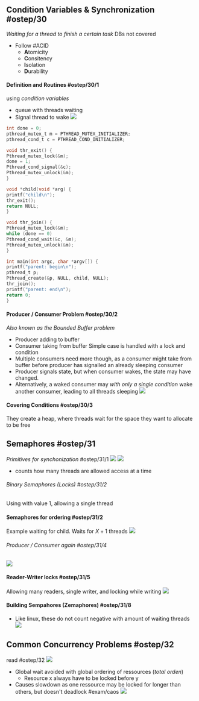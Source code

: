 ## Condition Variables & Synchronization #ostep/30 
*Waiting for a thread to finish a certain task*
DBs not covered
- Follow #ACID
	- **A**tomicity
	- **C**onsitency
	- **I**solation
	- **D**urability
#### Definition and Routines #ostep/30/1
using *condition variables*
- queue with threads waiting
- Signal thread to wake
![](Pasted%20image%2020240430200944.png)
```c
int done = 0;
pthread_mutex_t m = PTHREAD_MUTEX_INITIALIZER;
pthread_cond_t c = PTHREAD_COND_INITIALIZER;

void thr_exit() {
Pthread_mutex_lock(&m);
done = 1;
Pthread_cond_signal(&c);
Pthread_mutex_unlock(&m);
}

void *child(void *arg) {
printf("child\n");
thr_exit();
return NULL;
}

void thr_join() {
Pthread_mutex_lock(&m);
while (done == 0)
Pthread_cond_wait(&c, &m);
Pthread_mutex_unlock(&m);
}

int main(int argc, char *argv[]) {
printf("parent: begin\n");
pthread_t p;
Pthread_create(&p, NULL, child, NULL);
thr_join();
printf("parent: end\n");
return 0;
}
```
#### Producer / Consumer Problem #ostep/30/2
*Also known as the Bounded Buffer problem*
- Producer adding to buffer
- Consumer taking from buffer
Simple case is handled with a lock and condition
- Multiple consumers need more though, as a consumer might take from buffer before producer has signalled an already sleeping consumer
- Producer signals state, but when consumer wakes, the state may have changed.
- Alternatively, a waked consumer may *with only a single condition* wake another consumer, leading to all threads sleeping
![](Pasted%20image%2020240430202836.png)
#### Covering Conditions #ostep/30/3
They create a heap, where threads wait for the space they want to allocate to be free

## Semaphores #ostep/31 
*Primitives for synchonization* #ostep/31/1
![](Pasted%20image%2020240430203723.png)
![](Pasted%20image%2020240430203730.png)
- counts how many threads are allowed access at a time
###### Binary Semaphores (Locks) #ostep/31/2
Using with value 1, allowing a single thread

#### Semaphores for ordering #ostep/31/2
Example waiting for child. Waits for $X+1$ threads
![](Pasted%20image%2020240430204251.png)

###### Producer / Consumer again #ostep/31/4
![](Pasted%20image%2020240430204921.png)
#### Reader-Writer locks #ostep/31/5
Allowing many readers, single writer, and locking while writing
![](Pasted%20image%2020240430205340.png)
#### Building Sempahores (Zemaphores) #ostep/31/8
- Like linux, these do not count negative with amount of waiting threads
![](Pasted%20image%2020240430205809.png)
## Common Concurrency Problems #ostep/32
read #ostep/32
![](Pasted%20image%2020240501094126.png)
- Global wait avoided with global ordering of ressources (*total orden*)
	- Resource x always have to be locked before y
- Causes slowdown as one ressource may be locked for longer than others, but doesn't deadlock
#exam/caos
![](Pasted%20image%2020240501094259.png)
